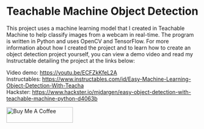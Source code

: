 # Teachable Machine Object Detection
 This project uses a machine learning model that I created in Teachable Machine to help classify images from a webcam in real-time. The program is written in Python and uses OpenCV and TensorFlow. For more information about how I created the project and to learn how to create an object detection project yourself, you can view a demo video and read my Instructable detailing the project at the links below:  
 
 Video demo: https://youtu.be/ECFZkKfeL2A  
 Instructables: https://www.instructables.com/id/Easy-Machine-Learning-Object-Detection-With-Teacha   
 Hackster: https://www.hackster.io/mjdargen/easy-object-detection-with-teachable-machine-python-d4063b  
 
 <a href="https://www.buymeacoffee.com/mjdargen" target="_blank"><img src="https://cdn.buymeacoffee.com/buttons/default-orange.png" alt="Buy Me A Coffee" height="41" width="174"></a>
